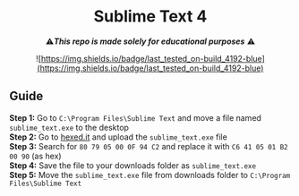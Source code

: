 <div align="center">

# Sublime Text 4
⚠️***This repo is made solely for educational purposes*** ⚠️

![https://img.shields.io/badge/last_tested_on-build_4192-blue](https://img.shields.io/badge/last_tested_on-build_4192-blue)

</div>

## Guide

**Step 1:** Go to `C:\Program Files\Sublime Text` and move a file named `sublime_text.exe` to the desktop <br>
**Step 2:** Go to [hexed.it](https://hexed.it) and upload the `sublime_text.exe` file <br>
**Step 3:** Search for `80 79 05 00 0F 94 C2` and replace it with `C6 41 05 01 B2 00 90` (as hex) <br>
**Step 4:** Save the file to your downloads folder as `sublime_text.exe` <br>
**Step 5:** Move the `sublime_text.exe` file from downloads folder to `C:\Program Files\Sublime Text` <br>


